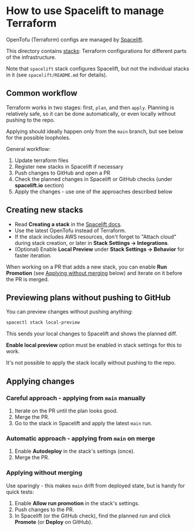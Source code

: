 # How to use Spacelift to manage Terraform

OpenTofu (Terraform) configs are managed by [Spacelift](https://spacelift.io/).

This directory contains [stacks](https://docs.spacelift.io/concepts/stack/creating-a-stack): Terraform configurations
for different parts of the infrastructure.

Note that `spacelift` stack configures Spacelift, but not the individual stacks in it (see `spacelift/README.md` for
details).

## Common workflow

Terraform works in two stages: first, `plan`, and then `apply`. Planning is relatively safe, so it can be done
automatically, or even locally without pushing to the repo.

Applying should ideally happen only from the `main` branch, but see below for the possible loopholes.

General workflow:

1. Update terraform files
2. Register new stacks in Spacelift if necessary
3. Push changes to GitHub and open a PR
4. Check the planned changes in Spacelift or GitHub checks (under **spacelift.io** section)
5. Apply the changes - use one of the approaches described below

## Creating new stacks

- Read **Creating a stack** in the [Spacelift docs](https://docs.spacelift.io/concepts/stack/creating-a-stack).
- Use the latest OpenTofu instead of Terraform.
- If the stack includes AWS resources, don't forget to "Attach cloud" during stack creation, or later in **Stack
  Settings → Integrations**.
- (Optional) Enable **Local Preview** under **Stack Settings → Behavior** for faster iteration.

When working on a PR that adds a new stack, you can enable **Run Promotion** (see
[Applying without merging](#applying-without-merging) below) and iterate on it before the PR is merged.

## Previewing plans without pushing to GitHub

You can preview changes without pushing anything:

```bash
spacectl stack local-preview
```

This sends your local changes to Spacelift and shows the planned diff.

**Enable local preview** option must be enabled in stack settings for this to work.

It's not possible to apply the stack locally without pushing to the repo.

## Applying changes

### Careful approach - applying from `main` manually

1. Iterate on the PR until the plan looks good.
2. Merge the PR.
3. Go to the stack in Spacelift and apply the latest `main` run.

### Automatic approach - applying from `main` on merge

1. Enable **Autodeploy** in the stack's settings (once).
2. Merge the PR.

### Applying without merging

Use sparingly - this makes `main` drift from deployed state, but is handy for quick tests:

1. Enable **Allow run promotion** in the stack's settings.
2. Push changes to the PR.
3. In Spacelift (or the GitHub check), find the planned run and click **Promote** (or **Deploy** on GitHub).
